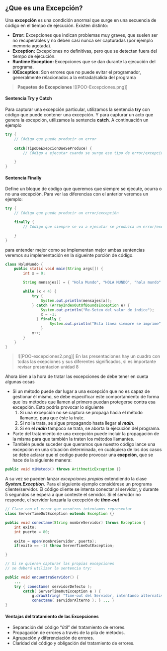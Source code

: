 ## ¿Que es una Excepción?
Una **excepción** es una condición anormal que surge en una secuencia de código en el tiempo de ejecución. Existen distinto:

- **Error:** Excepciones que indican problemas muy graves, que suelen ser no recuperables y no deben casi nunca ser capturadas (por ejemplo memoria agotada).
- **Exception:** Excepciones no definitivas, pero que se detectan fuera del tiempo de ejecución.
- **Runtime Exception:** Excepciones que se dan durante la ejecución del programa.
- **IOException:** Son errores que no puede evitar el programador, generalmente relacionados a la entrada/salida del programa

> **Paquetes de Excepciones**
> ![[POO-Excepciones.png]]

#### Sentencia Try y Catch
Para capturar una excepción particular, utilizamos la sentencia **try** con código que puede contener una excepción. Y para capturar un acto que genera la excepción, utilizamos la sentencia **catch**. A continuación un ejemplo

```java
try {
	// Código que puede producir un error
	
	catch(TipoDeExepcionQueSeProduce) {
		// Código a ejecutar cuando se surge ese tipo de error/excepción

	}
}
```

#### Sentencia Finally
Define un bloque de código que queremos que siempre se ejecute, ocurra o no una excepción. Para ver las diferencias con el anterior veremos un ejemplo:

```java
try {
	// Código que puede producir un error/excepción

	finally {
		// Código que siempre se va a ejecutar se produzca un error/excepcioó o no

	}
}
```

para entender mejor como se implementan mejor ambas sentencias veremos su implementación en la sigueinte porción de código.

```java
class HolaMundo {
	public static void main(String args[]) {
		int x = 0;

		String mensajes[] = { "Hola Mundo", "HOLA MUNDO", "hola mundo" };

		while (x < 4) {
			try {
				System.out.println(mensajes[x]);
			} catch (ArrayIndexOutOfBoundsException e) {
				System.out.println("Re-Seteo del valor de índice");
				x = -1;
			  } finally {
					System.out.println("Esta línea siempre se imprime");
				}
			x++;
		}
	}
}
```

> ![[POO-excepciones2.png]]
> En las presentaciones hay un cuadro con todas las exepciones y sus diferentes significados, si es importante revisar presentacion unidad 8

Ahora bien a la hora de tratar las excepciones de debe tener en cueta algunas cosas

- Si un método puede dar lugar a una excepción que no es capaz de gestionar él mismo, se debe especificar este comportamiento de forma que los métodos que llamen al primero puedan protegerse contra esa excepción. Esto podria provocar lo siguiente
	1. Si una excepción no se captura se propaga hacia el método llamante, para que éste la trate.
	2. Si no la trata, se sigue propagando hasta llegar al ***main***.
	3. Si en el ***main*** tampoco se trata, se aborta la ejecución del programa.
- Parte del tratamiento de una excepción puede incluir la propagación de la misma para que también la traten los métodos llamantes.
- También puede suceder que queramos que nuestro código lance una excepción en una situación determinada, en cualquiera de los dos casos se debe aclarar que el codigo puede provocar una **exepción**, que se hace de la siguiente manera:

```java
public void miMetodo() throws ArithmeticException {}
```

A su vez se pueden lanzar *excepciones propias* extendiendo la clase ***System.Exception.***
Para el siguiente ejemplo considérese un programa cliente/servidor. El código cliente se intenta conectar al servidor, y durante 5 segundos se espera a que conteste el servidor. Si el
servidor no responde, el servidor lanzaría la excepción de ***time-out***

```java
// Clase con el error que nosotros intentamos representar
class ServerTimeOutException extends Exception {}

public void conectame(String nombreServidor) throws Exception {
	int exito;
	int puerto = 80;
	
	exito = open(nombreServidor, puerto);
	if(exito == -1) throw ServerTimeOutException;

}

// Si se quieren capturar las propias excepciones
// se deberá utilizar la sentencia try:

public void encuentraServidor() {
	...
	try { conectame( servidorDefecto );
		catch( ServerTimeOutException e ) {
			g.drawString( "Time-out del Servidor, intentando alternativa",5,5 );
			conectame( servidorAlterno ); } ... }
}
```

#### Ventajas del tratamiento de las Excepciones
- Separación del código “útil” del tratamiento de errores.
- Propagación de errores a través de la pila de métodos.
- Agrupación y diferenciación de errores.
- Claridad del código y obligación del tratamiento de errores.
